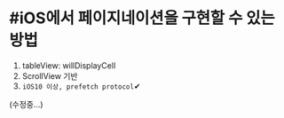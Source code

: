 # #iOS에서 페이지네이션을 구현할 수 있는 방법

1. tableView: willDisplayCell
2. ScrollView 기반
3. `iOS10 이상, prefetch protocol`✔︎

(수정중...)
